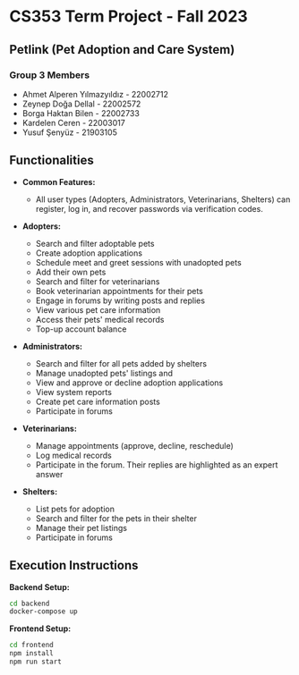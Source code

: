 # CS353 Term Project - Fall 2023

## Petlink (Pet Adoption and Care System)

### Group 3 Members

- Ahmet Alperen Yılmazyıldız - 22002712
- Zeynep Doğa Dellal - 22002572
- Borga Haktan Bilen - 22002733
- Kardelen Ceren - 22003017
- Yusuf Şenyüz - 21903105

## Functionalities

- **Common Features:**

  - All user types (Adopters, Administrators, Veterinarians, Shelters) can register, log in, and recover passwords via verification codes.

- **Adopters:**

  - Search and filter adoptable pets
  - Create adoption applications
  - Schedule meet and greet sessions with unadopted pets
  - Add their own pets
  - Search and filter for veterinarians
  - Book veterinarian appointments for their pets
  - Engage in forums by writing posts and replies
  - View various pet care information
  - Access their pets' medical records
  - Top-up account balance

- **Administrators:**

  - Search and filter for all pets added by shelters
  - Manage unadopted pets' listings and
  - View and approve or decline adoption applications
  - View system reports
  - Create pet care information posts
  - Participate in forums

- **Veterinarians:**

  - Manage appointments (approve, decline, reschedule)
  - Log medical records
  - Participate in the forum. Their replies are highlighted as an expert answer

- **Shelters:**
  - List pets for adoption
  - Search and filter for the pets in their shelter
  - Manage their pet listings
  - Participate in forums

## Execution Instructions

**Backend Setup:**

```bash
cd backend
docker-compose up
```

**Frontend Setup:**

```bash
cd frontend
npm install
npm run start
```
